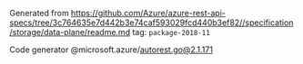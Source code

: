 Generated from https://github.com/Azure/azure-rest-api-specs/tree/3c764635e7d442b3e74caf593029fcd440b3ef82//specification/storage/data-plane/readme.md tag: `package-2018-11`

Code generator @microsoft.azure/autorest.go@2.1.171


